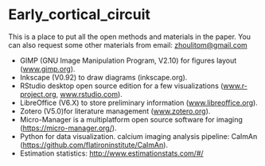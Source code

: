 # Early_cortical_circuit
This is a place to put all the open methods and materials in the paper. You can also request some other materials from email: zhoulitom@gmail.com


* GIMP (GNU Image Manipulation Program, V2.10) for figures layout (www.gimp.org). 
* Inkscape (V0.92) to draw diagrams (inkscape.org). 
* RStudio desktop open source edition for a few visualizations (www.r-project.org, www.rstudio.com). 
* LibreOffice (V6.X) to store preliminary information (www.libreoffice.org). 
* Zotero (V5.0)for literature management (www.zotero.org). 
* Micro-Manager is a multiplatform open source software for imaging (https://micro-manager.org/). 
* Python for data visualization. calcium imaging analysis pipeline: CaImAn (https://github.com/flatironinstitute/CaImAn). 
* Estimation statistics: http://www.estimationstats.com/#/
